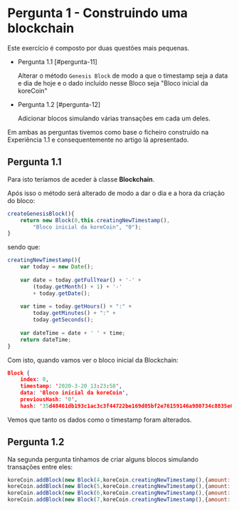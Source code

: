 # Pergunta 1 - Construindo uma blockchain
Este exercício é composto por duas questões mais pequenas. 

* Pergunta 1.1 [#pergunta-11]
    
    Alterar o método `Genesis Block` de modo a que o timestamp seja a data e dia de hoje e o dado incluído nesse Bloco seja "Bloco inicial da koreCoin"

* Pergunta 1.2 [#pergunta-12]
    
    Adicionar blocos simulando várias transações em cada um deles.

Em ambas as perguntas tivemos como base o ficheiro construído na Experiência 1.1 e consequentemente no artigo lá apresentado.

## Pergunta 1.1
Para isto teríamos de aceder à classe **Blockchain**. 

Após isso o método será alterado de modo a dar o dia e a hora da criação do bloco:

```js
createGenesisBlock(){
    return new Block(0,this.creatingNewTimestamp(),
        "Bloco inicial da koreCoin", "0");
}
```

sendo que: 

```js
creatingNewTimestamp(){
    var today = new Date();
        
    var date = today.getFullYear() + '-' +
        (today.getMonth() + 1) + '-'
        + today.getDate();
        
    var time = today.getHours() + ":" + 
        today.getMinutes() + ":" + 
        today.getSeconds();
        
    var dateTime = date + ' ' + time;
    return dateTime;
} 
```

Com isto, quando vamos ver o bloco inicial da Blockchain:
```json
Block {
    index: 0,
    timestamp: '2020-3-20 13:23:58',
    data: 'Bloco inicial da koreCoin',
    previousHash: '0',
    hash: '35d48461db193c1ac3c3f44722be169d05bf2e76159146a980734c8835e00f92' }
```
Vemos que tanto os dados como o timestamp foram alterados.

## Pergunta 1.2
Na segunda pergunta tínhamos de criar alguns blocos simulando transações entre eles:

```js
koreCoin.addBlock(new Block(4,koreCoin.creatingNewTimestamp(),{amount: 150}));
koreCoin.addBlock(new Block(5,koreCoin.creatingNewTimestamp(),{amount: 40, Block1: 10}));
koreCoin.addBlock(new Block(6,koreCoin.creatingNewTimestamp(),{amount: 10, Block2: 23}));
koreCoin.addBlock(new Block(7,koreCoin.creatingNewTimestamp(),{amount: 90, Block3: 60}));
```